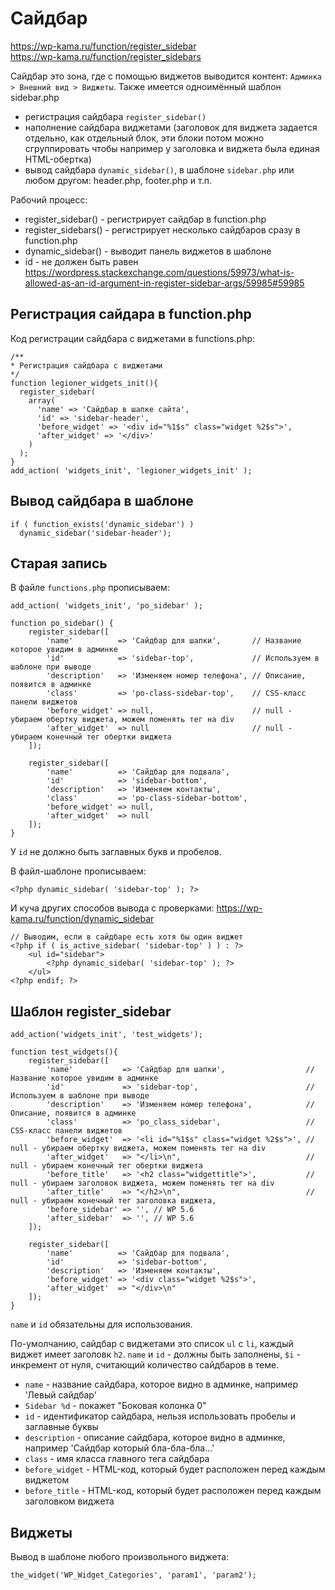 # Сайдбар
https://wp-kama.ru/function/register_sidebar  
https://wp-kama.ru/function/register_sidebars  

Сайдбар это зона, где с помощью виджетов выводится контент: `Админка > Внешний вид > Виджеты`. Также имеется одноимённый шаблон sidebar.php

- регистрация сайдбара `register_sidebar()`
- наполнение сайдбара виджетами (заголовок для виджета задается отдельно, как отдельный блок, эти блоки потом можно сгруппировать чтобы например у заголовка и виджета была единая HTML-обертка)
- вывод сайдбара `dynamic_sidebar()`, в шаблоне `sidebar.php` или любом другом: header.php, footer.php и т.п.

Рабочий процесс:
- register_sidebar() - регистрирует сайдбар в function.php
- register_sidebars() - регистрирует несколько сайдбаров сразу в function.php
- dynamic_sidebar() - выводит панель виджетов в шаблоне
- id - не должен быть равен https://wordpress.stackexchange.com/questions/59973/what-is-allowed-as-an-id-argument-in-register-sidebar-args/59985#59985

## Регистрация сайдара в function.php
Код регистрации сайдбара с виджетами в functions.php:

    /**
    * Регистрация сайдбара с виджетами
    */
    function legioner_widgets_init(){
      register_sidebar(
        array(
          'name' => 'Сайдбар в шапке сайта',
          'id' => 'sidebar-header',
          'before_widget' => '<div id="%1$s" class="widget %2$s">',
          'after_widget' => '</div>'
        )
      );
    }
    add_action( 'widgets_init', 'legioner_widgets_init' );

## Вывод сайдбара в шаблоне

    if ( function_exists('dynamic_sidebar') )
      dynamic_sidebar('sidebar-header');

## Старая запись

В файле `functions.php` прописываем:

    add_action( 'widgets_init', 'po_sidebar' );

    function po_sidebar() {
        register_sidebar([
            'name'          => 'Сайдбар для шапки',       // Название которое увидим в админке
            'id'            => 'sidebar-top',             // Используем в шаблоне при выводе
            'description'   => 'Изменяем номер телефона', // Описание, появится в админке
            'class'         => 'po-class-sidebar-top',    // CSS-класс панели виджетов
            'before_widget' => null,                      // null - убираем обертку виджета, можем поменять тег на div
            'after_widget'  => null                       // null - убираем конечный тег обертки виджета
        ]);

        register_sidebar([
            'name'          => 'Сайдбар для подвала',
            'id'            => 'sidebar-bottom',
            'description'   => 'Изменяем контакты',
            'class'         => 'po-class-sidebar-bottom',
            'before_widget' => null,
            'after_widget'  => null
        ]);
    }

У `id` не должно быть заглавных букв и пробелов.

В файл-шаблоне прописываем:

    <?php dynamic_sidebar( 'sidebar-top' ); ?>

И куча других способов вывода с проверками: https://wp-kama.ru/function/dynamic_sidebar

    // Выводим, если в сайдбаре есть хотя бы один виджет
    <?php if ( is_active_sidebar( 'sidebar-top' ) ) : ?>
        <ul id="sidebar">
            <?php dynamic_sidebar( 'sidebar-top' ); ?>
        </ul>
    <?php endif; ?>

## Шаблон register_sidebar

    add_action('widgets_init', 'test_widgets');

    function test_widgets(){
        register_sidebar([
            'name'           => 'Сайдбар для шапки',                  // Название которое увидим в админке
            'id'             => 'sidebar-top',                        // Используем в шаблоне при выводе
            'description'    => 'Изменяем номер телефона',            // Описание, появится в админке
            'class'          => 'po_class_sidebar',                   // CSS-класс панели виджетов
            'before_widget'  => '<li id="%1$s" class="widget %2$s">', // null - убираем обертку виджета, можем поменять тег на div
            'after_widget'   => "</li>\n",                            // null - убираем конечный тег обертки виджета
            'before_title'   => '<h2 class="widgettitle">',           // null - убираем заголовок виджета, можем поменять тег на div
            'after_title'    => "</h2>\n",                            // null - убираем конечный тег заголовка виджета,
            'before_sidebar' => '', // WP 5.6
            'after_sidebar'  => '', // WP 5.6
        ]);

        register_sidebar([
            'name'          => 'Сайдбар для подвала',
            'id'            => 'sidebar-bottom',
            'description'   => 'Изменяем контакты',
            'before_widget' => '<div class="widget %2$s">',
            'after_widget'  => "</div>\n"
        ]);
    }

`name` и `id` обязательны для использования.

По-умолчанию, сайдбар с виджетами это список `ul` с `li`, каждый виджет имеет заголовк `h2`. `name` и `id` - должны быть заполнены, `$i` - инкремент от нуля, считающий количество сайдбаров в теме.

- `name` - название сайдбара, которое видно в админке, например 'Левый сайдбар'
- `Sidebar %d` - покажет "Боковая колонка 0"
- `id` - идентификатор сайдбара, нельзя использовать пробелы и заглавные буквы
- `description` - описание сайдбара, которое видно в админке, например 'Сайдбар который бла-бла-бла...'
- `class` - имя класса главного тега сайдбара
- `before_widget` - HTML-код, который будет расположен перед каждым виджетом
- `before_title` - HTML-код, который будет расположен
    перед каждым заголовком виджета

## Виджеты
Вывод в шаблоне любого произвольного виджета:

    the_widget('WP_Widget_Categories', 'param1', 'param2');
